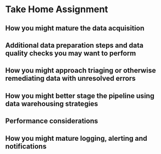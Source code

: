 # Take Home Assignment

## How you might mature the data acquisition
## Additional data preparation steps and data quality checks you may want to perform
## How you might approach triaging or otherwise remediating data with unresolved errors
## How you might better stage the pipeline using data warehousing strategies
## Performance considerations
## How you might mature logging, alerting and notifications
